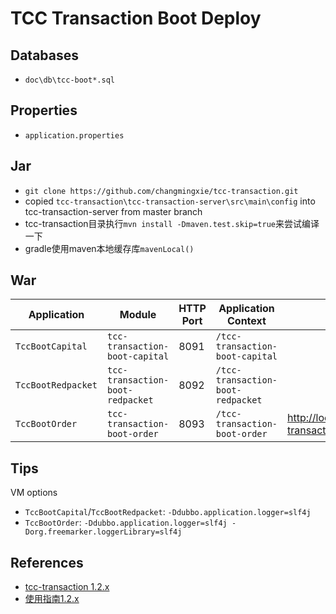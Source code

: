 # TCC Transaction Boot Deploy

## Databases
- `doc\db\tcc-boot*.sql`

## Properties
- `application.properties`

## Jar
- `git clone https://github.com/changmingxie/tcc-transaction.git`
- copied `tcc-transaction\tcc-transaction-server\src\main\config` into tcc-transaction-server from master branch
- tcc-transaction目录执行`mvn install -Dmaven.test.skip=true`来尝试编译一下
- gradle使用maven本地缓存库`mavenLocal()`

## War

Application | Module | HTTP Port | Application Context | Url
----|----|----|----|----
`TccBootCapital` | `tcc-transaction-boot-capital` | 8091 | `/tcc-transaction-boot-capital` | 
`TccBootRedpacket` | `tcc-transaction-boot-redpacket` | 8092 | `/tcc-transaction-boot-redpacket` | 
`TccBootOrder` | `tcc-transaction-boot-order` | 8093 | `/tcc-transaction-boot-order`  | [http://localhost:8093/tcc-transaction-boot-order/](http://localhost:8093/tcc-transaction-boot-order/)

## Tips
VM options
- `TccBootCapital`/`TccBootRedpacket`: `-Ddubbo.application.logger=slf4j`
- `TccBootOrder`: `-Ddubbo.application.logger=slf4j -Dorg.freemarker.loggerLibrary=slf4j`

## References
- [tcc-transaction 1.2.x](https://github.com/changmingxie/tcc-transaction/tree/master-1.2.x)
- [使用指南1.2.x](https://github.com/changmingxie/tcc-transaction/wiki/%E4%BD%BF%E7%94%A8%E6%8C%87%E5%8D%971.2.x)